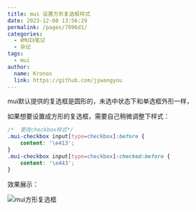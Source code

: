 ```yaml
---
title: mui 设置方形复选框样式
date: 2023-12-08 13:56:29
permalink: /pages/7096d1/
categories:
  - 《MUI》笔记
  - 杂记
tags:
  - mui
author: 
  name: Kronos
  link: https://github.com/jywangyou
---
```


mui默认提供的复选框是圆形的，未选中状态下和单选框外形一样，

如果想要设置成方形的复选框，需要自己稍微调整下样式：

```css
/*	更改checkbox样式*/	
.mui-checkbox input[type=checkbox]:before {
    content: '\e413';
}		
.mui-checkbox input[type=checkbox]:checked:before {
    content: '\e443';
}
```

效果展示：

<!-- more -->


![mui方形复选框](https://cdn.statically.io/gh/jywangyou/picx-images-hosting@master/image.cgbn355qtb4.webp)